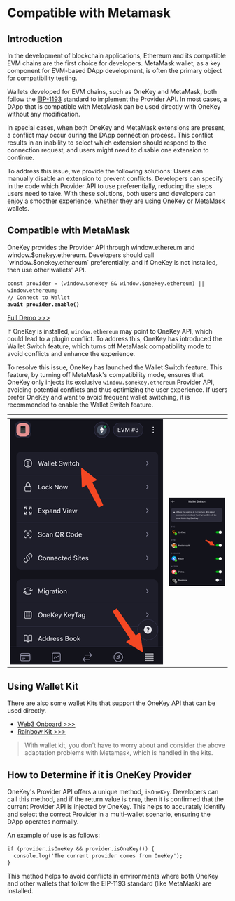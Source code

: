 # Compatible with Metamask

## **Introduction**

In the development of blockchain applications, Ethereum and its compatible EVM chains are the first choice for developers. MetaMask wallet, as a key component for EVM-based DApp development, is often the primary object for compatibility testing.&#x20;

Wallets developed for EVM chains, such as OneKey and MetaMask, both follow the [EIP-1193](https://eips.ethereum.org/EIPS/eip-1193) standard to implement the Provider API. In most cases, a DApp that is compatible with MetaMask can be used directly with OneKey without any modification.&#x20;

In special cases, when both OneKey and MetaMask extensions are present, a conflict may occur during the DApp connection process. This conflict results in an inability to select which extension should respond to the connection request, and users might need to disable one extension to continue.&#x20;

To address this issue, we provide the following solutions: Users can manually disable an extension to prevent conflicts. Developers can specify in the code which Provider API to use preferentially, reducing the steps users need to take. With these solutions, both users and developers can enjoy a smoother experience, whether they are using OneKey or MetaMask wallets.

## Compatible with MetaMask

OneKey provides the Provider API through window.ethereum and window.$onekey.ethereum. Developers should call `window.$onekey.ethereum` preferentially, and if OneKey is not installed, then use other wallets' API.

<pre class="language-javascript"><code class="lang-javascript">const provider = (window.$onekey &#x26;&#x26; window.$onekey.ethereum) || window.ethereum;
// Connect to Wallet
<strong>await provider.enable()
</strong></code></pre>

[Full Demo >>>](detectethereumprovider.md)

If OneKey is installed, `window.ethereum` may point to OneKey API, which could lead to a plugin conflict. To address this, OneKey has introduced the Wallet Switch feature, which turns off MetaMask compatibility mode to avoid conflicts and enhance the experience.

To resolve this issue, OneKey has launched the Wallet Switch feature. This feature, by turning off MetaMask's compatibility mode, ensures that OneKey only injects its exclusive `window.$onekey.ethereum` Provider API, avoiding potential conflicts and thus optimizing the user experience. If users prefer OneKey and want to avoid frequent wallet switching, it is recommended to enable the Wallet Switch feature.

<table data-header-hidden><thead><tr><th width="349"></th><th></th></tr></thead><tbody><tr><td><img src="../../.gitbook/assets/image (1) (1).png" alt=""></td><td><img src="../../.gitbook/assets/image (8).png" alt=""></td></tr></tbody></table>

## Using Wallet Kit

There are also some wallet Kits that support the OneKey API that can be used directly.

* [Web3 Onboard >>>](../support-wallet-kit/web3-onboard.md)
* [Rainbow Kit >>>](../support-wallet-kit/rainbowkit.md)

> With wallet kit, you don't have to worry about and consider the above adaptation problems with Metamask, which is handled in the kits.

## How to Determine if it is OneKey Provider

OneKey's Provider API offers a unique method, `isOneKey`. Developers can call this method, and if the return value is `true`, then it is confirmed that the current Provider API is injected by OneKey. This helps to accurately identify and select the correct Provider in a multi-wallet scenario, ensuring the DApp operates normally.

An example of use is as follows:

```
if (provider.isOneKey && provider.isOneKey()) {
  console.log('The current provider comes from OneKey');
}
```

This method helps to avoid conflicts in environments where both OneKey and other wallets that follow the EIP-1193 standard (like MetaMask) are installed.
